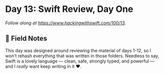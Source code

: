 # Day 13: Swift Review, Day One

_Follow along at https://www.hackingwithswift.com/100/13_.


## 📒 Field Notes

This day was designed around reviewing the material of days 1-12, so I won't rehash everything that was written in those folders. Needless to say, Swift is a lovely language &mdash; clean, safe, strongly typed, and powerful &mdash; and I _really_ want keep writing in it ❤️.
